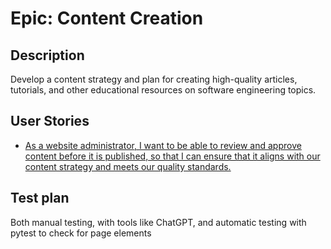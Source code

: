 # Epic: Content Creation
## Description
Develop a content strategy and plan for creating high-quality articles, tutorials, and other educational resources on software engineering topics.
## User Stories
* [As a website administrator, I want to be able to review and approve content before it is published, so that I can ensure that it aligns with our content strategy and meets our quality standards.](UserStories/story9.md)

## Test plan
Both manual testing, with tools like ChatGPT, and automatic testing with pytest to check for page elements